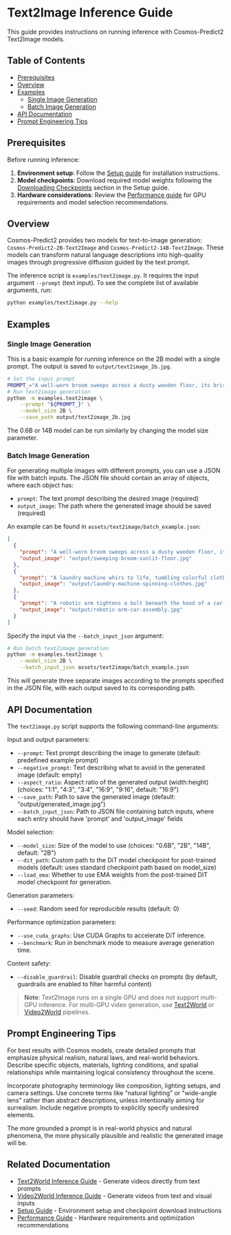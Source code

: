 # Text2Image Inference Guide

This guide provides instructions on running inference with Cosmos-Predict2 Text2Image models.

## Table of Contents
- [Prerequisites](#prerequisites)
- [Overview](#overview)
- [Examples](#examples)
  - [Single Image Generation](#single-image-generation)
  - [Batch Image Generation](#batch-image-generation)
- [API Documentation](#api-documentation)
- [Prompt Engineering Tips](#prompt-engineering-tips)

## Prerequisites

Before running inference:

1. **Environment setup**: Follow the [Setup guide](setup.md) for installation instructions.
2. **Model checkpoints**: Download required model weights following the [Downloading Checkpoints](setup.md#downloading-checkpoints) section in the Setup guide.
3. **Hardware considerations**: Review the [Performance guide](performance.md) for GPU requirements and model selection recommendations.

## Overview

Cosmos-Predict2 provides two models for text-to-image generation: `Cosmos-Predict2-2B-Text2Image` and `Cosmos-Predict2-14B-Text2Image`. These models can transform natural language descriptions into high-quality images through progressive diffusion guided by the text prompt.

The inference script is `examples/text2image.py`.
It requires the input argument `--prompt` (text input).
To see the complete list of available arguments, run:
```bash
python examples/text2image.py --help
```

## Examples

### Single Image Generation

This is a basic example for running inference on the 2B model with a single prompt.
The output is saved to `output/text2image_2b.jpg`.
```bash
# Set the input prompt
PROMPT_="A well-worn broom sweeps across a dusty wooden floor, its bristles gathering crumbs and flecks of debris in swift, rhythmic strokes. Dust motes dance in the sunbeams filtering through the window, glowing momentarily before settling. The quiet swish of straw brushing wood is interrupted only by the occasional creak of old floorboards. With each pass, the floor grows cleaner, restoring a sense of quiet order to the humble room."
# Run text2image generation
python -m examples.text2image \
    --prompt "${PROMPT_}" \
    --model_size 2B \
    --save_path output/text2image_2b.jpg
```
The 0.6B or 14B model can be run similarly by changing the model size parameter.

### Batch Image Generation

For generating multiple images with different prompts, you can use a JSON file with batch inputs. The JSON file should contain an array of objects, where each object has:
- `prompt`: The text prompt describing the desired image (required)
- `output_image`: The path where the generated image should be saved (required)

An example can be found in `assets/text2image/batch_example.json`:
```json
[
  {
    "prompt": "A well-worn broom sweeps across a dusty wooden floor, its bristles gathering crumbs and flecks of debris in swift, rhythmic strokes. Dust motes dance in the sunbeams filtering through the window, glowing momentarily before settling. The quiet swish of straw brushing wood is interrupted only by the occasional creak of old floorboards. With each pass, the floor grows cleaner, restoring a sense of quiet order to the humble room.",
    "output_image": "output/sweeping-broom-sunlit-floor.jpg"
  },
  {
    "prompt": "A laundry machine whirs to life, tumbling colorful clothes behind the foggy glass door. Suds begin to form in a frothy dance, clinging to fabric as the drum spins. The gentle thud of shifting clothes creates a steady rhythm, like a heartbeat of the home. Outside the machine, a quiet calm fills the room, anticipation building for the softness and warmth of freshly laundered garments.",
    "output_image": "output/laundry-machine-spinning-clothes.jpg"
  },
  {
    "prompt": "A robotic arm tightens a bolt beneath the hood of a car, its tool head rotating with practiced torque. The metal-on-metal sound clicks into place, and the arm pauses briefly before retracting with a soft hydraulic hiss. Overhead lights reflect off the glossy vehicle surface, while scattered tools and screens blink in the background—a garage scene reimagined through the lens of precision engineering.",
    "output_image": "output/robotic-arm-car-assembly.jpg"
  }
]
```
Specify the input via the `--batch_input_json` argument:
```bash
# Run batch text2image generation
python -m examples.text2image \
    --model_size 2B \
    --batch_input_json assets/text2image/batch_example.json
```

This will generate three separate images according to the prompts specified in the JSON file, with each output saved to its corresponding path.

## API Documentation

The `text2image.py` script supports the following command-line arguments:

Input and output parameters:
- `--prompt`: Text prompt describing the image to generate (default: predefined example prompt)
- `--negative_prompt`: Text describing what to avoid in the generated image (default: empty)
- `--aspect_ratio`: Aspect ratio of the generated output (width:height) (choices: "1:1", "4:3", "3:4", "16:9", "9:16", default: "16:9")
- `--save_path`: Path to save the generated image (default: "output/generated_image.jpg")
- `--batch_input_json`: Path to JSON file containing batch inputs, where each entry should have 'prompt' and 'output_image' fields

Model selection:
- `--model_size`: Size of the model to use (choices: "0.6B", "2B", "14B", default: "2B")
- `--dit_path`: Custom path to the DiT model checkpoint for post-trained models (default: uses standard checkpoint path based on model_size)
- `--load_ema`: Whether to use EMA weights from the post-trained DIT model checkpoint for generation.

Generation parameters:
- `--seed`: Random seed for reproducible results (default: 0)

Performance optimization parameters:
- `--use_cuda_graphs`: Use CUDA Graphs to accelerate DiT inference.
- `--benchmark`: Run in benchmark mode to measure average generation time.

Content safety:
- `--disable_guardrail`: Disable guardrail checks on prompts (by default, guardrails are enabled to filter harmful content)

> **Note**: Text2Image runs on a single GPU and does not support multi-GPU inference. For multi-GPU video generation, use [Text2World](inference_text2world.md) or [Video2World](inference_video2world.md) pipelines.

## Prompt Engineering Tips

For best results with Cosmos models, create detailed prompts that emphasize physical realism, natural laws, and real-world behaviors. Describe specific objects, materials, lighting conditions, and spatial relationships while maintaining logical consistency throughout the scene.

Incorporate photography terminology like composition, lighting setups, and camera settings. Use concrete terms like "natural lighting" or "wide-angle lens" rather than abstract descriptions, unless intentionally aiming for surrealism. Include negative prompts to explicitly specify undesired elements.

The more grounded a prompt is in real-world physics and natural phenomena, the more physically plausible and realistic the generated image will be.

## Related Documentation

- [Text2World Inference Guide](inference_text2world.md) - Generate videos directly from text prompts
- [Video2World Inference Guide](inference_video2world.md) - Generate videos from text and visual inputs
- [Setup Guide](setup.md) - Environment setup and checkpoint download instructions
- [Performance Guide](performance.md) - Hardware requirements and optimization recommendations
